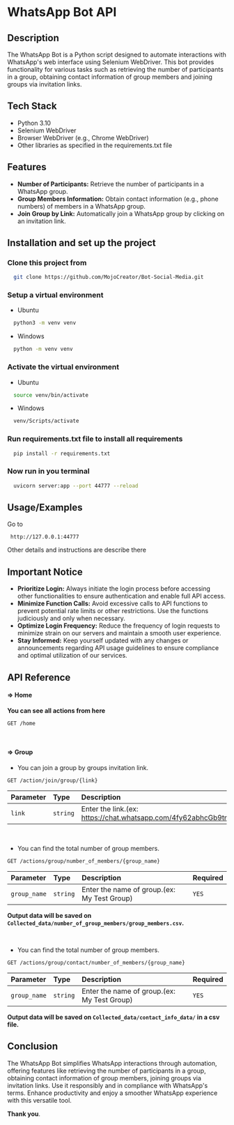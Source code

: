 
# WhatsApp Bot API
## Description
The WhatsApp Bot is a Python script designed to automate interactions with WhatsApp's web interface using Selenium WebDriver. This bot provides functionality for various tasks such as retrieving the number of participants in a group, obtaining contact information of group members and joining groups via invitation links.
## Tech Stack

- Python 3.10
- Selenium WebDriver
- Browser WebDriver (e.g., Chrome WebDriver)
- Other libraries as specified in the requirements.txt file



## Features

- **Number of Participants:** Retrieve the number of participants in a WhatsApp group.
- **Group Members Information:** Obtain contact information (e.g., phone numbers) of members in a WhatsApp group.
- **Join Group by Link:** Automatically join a WhatsApp group by clicking on an invitation link.
## Installation and set up the project

### Clone this project from

```bash
  git clone https://github.com/MojoCreator/Bot-Social-Media.git
```
### Setup a virtual environment
- Ubuntu
```bash
  python3 -m venv venv
```
- Windows
```bash
  python -m venv venv
```
### Activate the virtual environment
- Ubuntu
```bash
  source venv/bin/activate
```
- Windows
```bash
  venv/Scripts/activate
```
### Run requirements.txt file to install all requirements
```bash
  pip install -r requirements.txt
```

### Now run in you terminal 
```bash
  uvicorn server:app --port 44777 --reload
```




## Usage/Examples
Go to 
```http
 http://127.0.0.1:44777
```
Other details and instructions are describe there
## Important Notice
- **Prioritize Login:** Always initiate the login process before accessing other functionalities to ensure authentication and enable full API access.
- **Minimize Function Calls:** Avoid excessive calls to API functions to prevent potential rate limits or other restrictions. Use the functions judiciously and only when necessary.
- **Optimize Login Frequency:** Reduce the frequency of login requests to minimize strain on our servers and maintain a smooth user experience.
- **Stay Informed:** Keep yourself updated with any changes or announcements regarding API usage guidelines to ensure compliance and optimal utilization of our services.
## API Reference

#### ⇒ Home
**You can see all actions from here**
```http
GET /home
```

<br />


#### ⇒ Group
- You can join a group by groups invitation link.
```http
GET /action/join/group/{link}
```
| Parameter | Type     | Description                                                           | Required |
|:----------|:---------|:----------------------------------------------------------------------|:---------|
| `link`    | `string` | Enter the link.(ex: https://chat.whatsapp.com/4fy62abhcGb9tmmVP3AQtI) | `YES`    |


<br />

- You can find the total number of group members.
```http
GET /actions/group/number_of_members/{group_name}
```
| Parameter    | Type     | Description                                 | Required |
|:-------------|:---------|:--------------------------------------------|:---------|
| `group_name` | `string` | Enter the name of group.(ex: My Test Group) | `YES`    |

**Output data will be saved on `Collected_data/number_of_group_members/group_members.csv`.**

<br />

- You can find the total number of group members.
```http
GET /actions/group/contact/number_of_members/{group_name}
```
| Parameter    | Type     | Description                                 | Required |
|:-------------|:---------|:--------------------------------------------|:---------|
| `group_name` | `string` | Enter the name of group.(ex: My Test Group) | `YES`    |

**Output data will be saved on `Collected_data/contact_info_data/` in a csv file.**


## Conclusion
The WhatsApp Bot simplifies WhatsApp interactions through automation, offering features like retrieving the number of participants in a group, obtaining contact information of group members, joining groups via invitation links. Use it responsibly and in compliance with WhatsApp's terms. Enhance productivity and enjoy a smoother WhatsApp experience with this versatile tool.

**Thank you**.